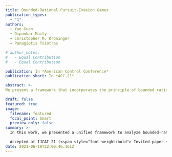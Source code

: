 ```yaml
---
title: Bounded-Rational Pursuit-Evasion Games
publication_types:
  - "1"
authors:
  - Yue Guan
  - Dipankar Maity
  - Christopher M. Kroninger
  - Panagiotis Tsiotras

# author_notes:
#   - Equal Contribution
#   - Equal Contribution

publication: In *American Control Conference*
publication_short: In *ACC-21*

abstract: >-
We present a framework that incorporates the principle of bounded rationality into a pursuit-evasion game between two aerial vehicles in a stochastic wind field. We initially formulate the problem as a continuous zero-sum  stochastic game under perfect rationality. We then discretize the game via the Markov Chain Approximation Method. Leveraging the cognitive hierarchy theory (level-k thinking) we relax the perfect rationality assumption and compute the solution of the ensuing discrete game, while taking into consideration the rationality level of each agent. We also present an online algorithm to infer the rationality of the opponent, which enables the agents to deploy appropriate countermeasures. Finally, we verify the efficacy of this framework through simulations.

draft: false
featured: true
image:
  filename: featured
  focal_point: Smart
  preview_only: false
summary: >-
  In this work, we presented a unified framework to analyze bounded-rational behaviors in pursuit-evasion games under stochastic wind fields. 

  Accepted at IJCAI-21 (<span style="font-weight:bold"> Invited paper </span>).
date: 2021-06-18T22:00:46.161Z
---
```

